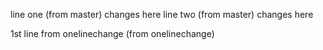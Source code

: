 
line one (from master) changes here
line two (from master) changes here

1st line from onelinechange (from onelinechange)

